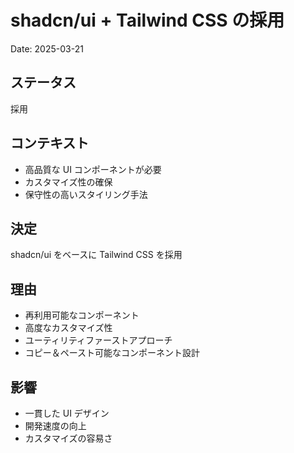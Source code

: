 # shadcn/ui + Tailwind CSS の採用

Date: 2025-03-21

## ステータス

採用

## コンテキスト

- 高品質な UI コンポーネントが必要
- カスタマイズ性の確保
- 保守性の高いスタイリング手法

## 決定

shadcn/ui をベースに Tailwind CSS を採用

## 理由

- 再利用可能なコンポーネント
- 高度なカスタマイズ性
- ユーティリティファーストアプローチ
- コピー＆ペースト可能なコンポーネント設計

## 影響

- 一貫した UI デザイン
- 開発速度の向上
- カスタマイズの容易さ
